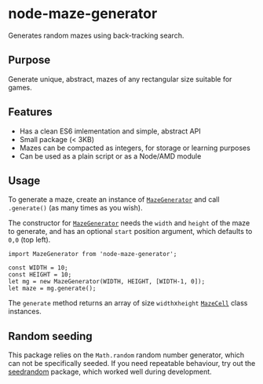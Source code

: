 
# node-maze-generator

Generates random mazes using back-tracking search.

## Purpose

Generate unique, abstract, mazes of any rectangular size suitable for games.


## Features

- Has a clean ES6 imlementation and simple, abstract API
- Small package (< 3KB)
- Mazes can be compacted as integers, for storage or learning purposes
- Can be used as a plain script or as a Node/AMD module

## Usage

To generate a maze, create an instance of [`MazeGenerator`](src/MazeGenerator.js)
and call `.generate()` (as many times as you wish).

The constructor for [`MazeGenerator`](src/MazeGenerator.js) needs the `width` and `height` of the maze to generate, and has 
an optional `start` position argument, which defaults to `0,0` (top left).

    import MazeGenerator from 'node-maze-generator';

    const WIDTH = 10;
    const HEIGHT = 10;
    let mg = new MazeGenerator(WIDTH, HEIGHT, [WIDTH-1, 0]);
    let maze = mg.generate();

The `generate` method returns an array of size `width`x`height` [`MazeCell`](src/MazeCell.js]) 
class instances.


## Random seeding

This package relies on the `Math.random` random number generator, which can not
be specifically seeded. If you need repeatable behaviour, try out the 
[seedrandom](https://www.npmjs.com/package/seedrandom) package, which worked well
during development.

